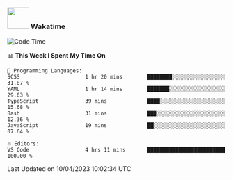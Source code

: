 ### <img src="https://media.giphy.com/media/VgCDAzcKvsR6OM0uWg/giphy.gif" width="50"> Wakatime

  <!--START_SECTION:waka-->
![Code Time](http://img.shields.io/badge/Code%20Time-1%2C355%20hrs%2013%20mins-blue)

📊 **This Week I Spent My Time On** 

```text
💬 Programming Languages: 
SCSS                     1 hr 20 mins        ████████░░░░░░░░░░░░░░░░░   31.87 % 
YAML                     1 hr 14 mins        ███████░░░░░░░░░░░░░░░░░░   29.63 % 
TypeScript               39 mins             ████░░░░░░░░░░░░░░░░░░░░░   15.68 % 
Bash                     31 mins             ███░░░░░░░░░░░░░░░░░░░░░░   12.36 % 
JavaScript               19 mins             ██░░░░░░░░░░░░░░░░░░░░░░░   07.64 % 

🔥 Editors: 
VS Code                  4 hrs 11 mins       █████████████████████████   100.00 % 
```


 Last Updated on 10/04/2023 10:02:34 UTC
<!--END_SECTION:waka-->
